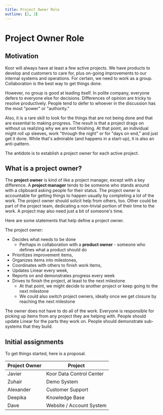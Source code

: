 ```yaml
---
title: Project Owner Role
outline: [2, 3]
---
```


# Project Owner Role

## Motivation

Koor will always have at least a few active projects. We have products to develop and customers to care for, plus on-going improvements to our internal systems and operations. For certain, we need to work as a group. Collaboration is the best way to get things done.

However, no group is good at leading itself. In polite company, everyone defers to everyone else for decisions. Differences of opinion are tricky to resolve productively. People tend to defer to whoever in the discussion has the most "power" or "authority."

Also, it is a rare skill to look for the things that are not being done and that are essential to making progress. The result is that a project drags on without us realizing why we are not finishing. At that point, an individual might roll up sleeves, work "through the night" or for "days on end," and just get it done. While that's admirable (and happens in a start-up), it is also an anti-pattern.

The antidote is to establish a project owner for each active project.

## What is a project owner?

The **project owner** is kind of like a project manager, except with a key difference. A **project manager** tends to be someone who stands around with a clipboard asking people for their status. The project owner is accountable for getting things to happen usually by completing a lot of the work. The project owner should solicit help from others, too. Other could be part of the project team, dedicating a non-trivial portion of their time to the work. A project may also need just a bit of someone's time.

Here are some statements that help define a project owner.

The project owner:

- Decides what needs to be done
  - Perhaps in collaboration with a **product owner** - someone who defines what a product should do
- Prioritizes improvement items,
- Organizes items into milestones,
- Coordinates with others to finish work items,
- Updates Linear every week,
- Reports on and demonstrates progress every week
- Drives to finish the project, at least to the next milestone
  - At that point, we might decide to another project or keep going to the next milestone
  - We could also switch project owners, ideally once we get closure by reaching the next milestone

The owner does not have to do all of the work. Everyone is responsible for picking up items from any project they are helping with. People should update Linear for the parts they work on. People should demonstrate sub-systems that they build.

## Initial assignments

To get things started, here is a proposal.

| Project Owner | Project                  |
| ------------- | ------------------------ |
| Javier        | Koor Data Control Center |
| Zuhair        | Demo System              |
| Alexander     | Customer Support         |
| Deepika       | Knowledge Base           |
| Dave          | Website / Account System |
